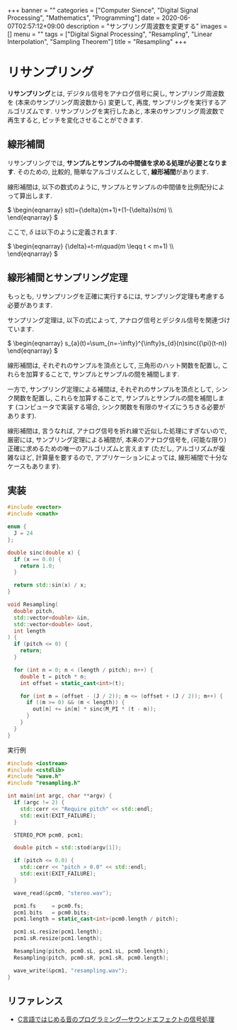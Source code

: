 +++
banner = ""
categories = ["Computer Sience", "Digital Signal Processing", "Mathematics", "Programming"]
date = 2020-06-07T02:57:12+09:00
description = "サンプリング周波数を変更する"
images = []
menu = ""
tags = ["Digital Signal Processing", "Resampling", "Linear Interpolation", "Sampling Theorem"]
title = "Resampling"
+++

# リサンプリング

**リサンプリング**とは, デジタル信号をアナログ信号に戻し, サンプリング周波数を (本来のサンプリング周波数から) 変更して, 再度, サンプリングを実行するアルゴリズムです. リサンプリングを実行したあと, 本来のサンプリング周波数で再生すると, ピッチを変化させることができます.

## 線形補間

リサンプリングでは, **サンプルとサンプルの中間値を求める処理が必要となります**. そのための, 比較的, 簡単なアルゴリズムとして, **線形補間**があります.

線形補間は, 以下の数式のように, サンプルとサンプルの中間値を比例配分によって算出します.

$
\begin{eqnarray}
s(t)={\delta}(m+1)+(1-{\delta})s(m) \\\\\
\end{eqnarray}
$

ここで, ${\delta}$ は以下のように定義されます.

$
\begin{eqnarray}
{\delta}=t-m\quad(m \leqq t < m+1) \\\\\
\end{eqnarray}
$

## 線形補間とサンプリング定理

もっとも, リサンプリングを正確に実行するには, サンプリング定理も考慮する必要があります.

サンプリング定理は, 以下の式によって, アナログ信号とデジタル信号を関連づけています.

$
\begin{eqnarray}
s_\{a}(t)=\sum\_{n=-\infty}^{\infty}s_\{d}(n)sinc({\pi}(t-n))
\end{eqnarray}
$

線形補間は, それぞれのサンプルを頂点として, 三角形のハット関数を配置し, これらを加算することで, サンプルとサンプルの間を補間します.

一方で, サンプリング定理による補間は, それぞれのサンプルを頂点として, シンク関数を配置し, これらを加算することで, サンプルとサンプルの間を補間します (コンピュータで実装する場合, シンク関数を有限のサイズにうちきる必要があります).

線形補間は, 言うなれば, アナログ信号を折れ線で近似した処理にすぎないので, 厳密には, サンプリング定理による補間が, 本来のアナログ信号を, (可能な限り) 正確に求めるための唯一のアルゴリズムと言えます (ただし, アルゴリズムが複雑なほど, 計算量を要するので, アプリケーションによっては, 線形補間で十分なケースもあります).

## 実装

```c++
#include <vector>
#include <cmath>

enum {
  J = 24
};

double sinc(double x) {
  if (x == 0.0) {
    return 1.0;
  }

  return std::sin(x) / x;
}

void Resampling(
  double pitch,
  std::vector<double> &in,
  std::vector<double> &out,
  int length
) {
  if (pitch <= 0) {
    return;
  }

  for (int n = 0; n < (length / pitch); n++) {
    double t = pitch * n;
    int offset = static_cast<int>(t);

    for (int m = (offset - (J / 2)); m <= (offset + (J / 2)); m++) {
      if ((m >= 0) && (m < length)) {
        out[n] += in[m] * sinc(M_PI * (t - m));
      }
    }
  }
}
```

実行例

```c++
#include <iostream>
#include <cstdlib>
#include "wave.h"
#include "resampling.h"

int main(int argc, char **argv) {
  if (argc != 2) {
    std::cerr << "Require pitch" << std::endl;
    std::exit(EXIT_FAILURE);
  }

  STEREO_PCM pcm0, pcm1;

  double pitch = std::stod(argv[1]);

  if (pitch <= 0.0) {
    std::cerr << "pitch > 0.0" << std::endl;
    std::exit(EXIT_FAILURE);
  }

  wave_read(&pcm0, "stereo.wav");

  pcm1.fs     = pcm0.fs;
  pcm1.bits   = pcm0.bits;
  pcm1.length = static_cast<int>(pcm0.length / pitch);

  pcm1.sL.resize(pcm1.length);
  pcm1.sR.resize(pcm1.length);

  Resampling(pitch, pcm0.sL, pcm1.sL, pcm0.length);
  Resampling(pitch, pcm0.sR, pcm1.sR, pcm0.length);

  wave_write(&pcm1, "resampling.wav");
}
```

## リファレンス

- [C言語ではじめる音のプログラミング―サウンドエフェクトの信号処理](https://www.amazon.co.jp/C%E8%A8%80%E8%AA%9E%E3%81%A7%E3%81%AF%E3%81%98%E3%82%81%E3%82%8B%E9%9F%B3%E3%81%AE%E3%83%97%E3%83%AD%E3%82%B0%E3%83%A9%E3%83%9F%E3%83%B3%E3%82%B0%E2%80%95%E3%82%B5%E3%82%A6%E3%83%B3%E3%83%89%E3%82%A8%E3%83%95%E3%82%A7%E3%82%AF%E3%83%88%E3%81%AE%E4%BF%A1%E5%8F%B7%E5%87%A6%E7%90%86-%E9%9D%92%E6%9C%A8-%E7%9B%B4%E5%8F%B2/dp/4274206505)
